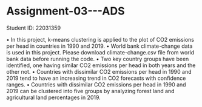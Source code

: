 # Assignment-03---ADS
Student ID: 22031359

• In this project,  k-means clustering is applied to the plot of CO2 emissions per head in countries in 1990 and 2019. 
• World bank climate-change data is used in this project. Please download climate-change.csv file from world bank data before running the code.
• Two key country groups have been identified, one having similar CO2 emissions per head in both years and the other not.
• Countries with dissimilar CO2 emissions per head in 1990 and 2019 tend to have an increasing trend in CO2 forecasts with confidence ranges.
• Countries with dissimilar CO2 emissions per head in 1990 and 2019 can be clustered into five groups by analyzing forest land and agricultural land percentages in 2019.
